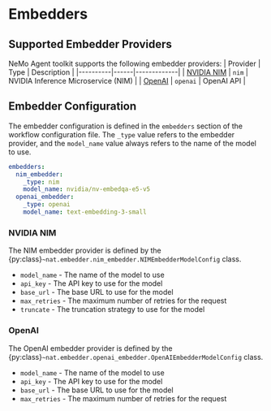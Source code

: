 <!--
SPDX-FileCopyrightText: Copyright (c) 2025, NVIDIA CORPORATION & AFFILIATES. All rights reserved.
SPDX-License-Identifier: Apache-2.0
Licensed under the Apache License, Version 2.0 (the "License");
you may not use this file except in compliance with the License.
You may obtain a copy of the License at
http://www.apache.org/licenses/LICENSE-2.0
Unless required by applicable law or agreed to in writing, software
distributed under the License is distributed on an "AS IS" BASIS,
WITHOUT WARRANTIES OR CONDITIONS OF ANY KIND, either express or implied.
See the License for the specific language governing permissions and
limitations under the License.
-->

# Embedders

## Supported Embedder Providers

NeMo Agent toolkit supports the following embedder providers:
| Provider | Type | Description |
|----------|------|-------------|
| [NVIDIA NIM](https://build.nvidia.com) | `nim` | NVIDIA Inference Microservice (NIM) |
| [OpenAI](https://openai.com) | `openai` | OpenAI API |

## Embedder Configuration

The embedder configuration is defined in the `embedders` section of the workflow configuration file. The `_type` value refers to the embedder provider, and the `model_name` value always refers to the name of the model to use.

```yaml
embedders:
  nim_embedder:
    _type: nim
    model_name: nvidia/nv-embedqa-e5-v5
  openai_embedder:
    _type: openai
    model_name: text-embedding-3-small
```

### NVIDIA NIM
The NIM embedder provider is defined by the {py:class}`~nat.embedder.nim_embedder.NIMEmbedderModelConfig` class.

* `model_name` - The name of the model to use
* `api_key` - The API key to use for the model
* `base_url` - The base URL to use for the model
* `max_retries` - The maximum number of retries for the request
* `truncate` - The truncation strategy to use for the model

### OpenAI

The OpenAI embedder provider is defined by the {py:class}`~nat.embedder.openai_embedder.OpenAIEmbedderModelConfig` class.

* `model_name` - The name of the model to use
* `api_key` - The API key to use for the model
* `base_url` - The base URL to use for the model
* `max_retries` - The maximum number of retries for the request

